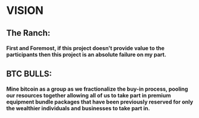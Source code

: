 # VISION

## The Ranch:&#x20;

#### First and Foremost, if this project doesn't provide value to the participants then this project is an absolute failure on my part.&#x20;

## BTC BULLS:&#x20;

#### Mine bitcoin as a group as we fractionalize the buy-in process, pooling our resources together allowing all of us to take part in premium equipment bundle packages that have been previously reserved for only the wealthier individuals and businesses to take part in.&#x20;

